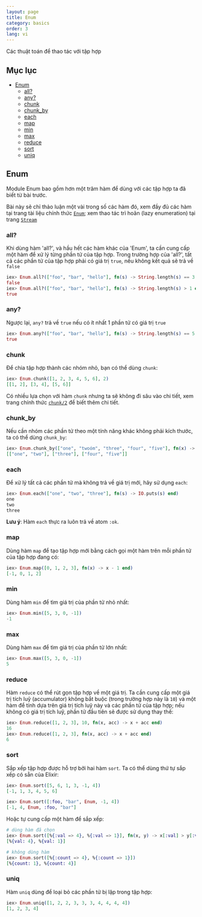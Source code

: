 ```yaml
---
layout: page
title: Enum
category: basics
order: 3
lang: vi
---
```


Các thuật toán để thao tác với tập hợp

## Mục lục

- [Enum](#enum)
  - [all?](#all)
  - [any?](#any)
  - [chunk](#chunk)
  - [chunk_by](#chunk_by)
  - [each](#each)
  - [map](#map)
  - [min](#min)
  - [max](#max)
  - [reduce](#reduce)
  - [sort](#sort)
  - [uniq](#uniq)

## Enum

Module Enum bao gồm hơn một trăm hàm để dùng với các tập hợp ta đã biết từ bài trước.

Bài này sẽ chỉ thảo luận một vài trong số các hàm đó, xem đầy đủ các hàm tại trang tài liệu chính thức [`Enum`](http://elixir-lang.org/docs/v1.0/elixir/Enum.html); xem thao tác trì hoãn (lazy enumeration) tại trang [`Stream`](http://elixir-lang.org/docs/v1.0/elixir/Stream.html)

### all?

Khi dùng hàm 'all?', và hầu hết các hàm khác của 'Enum', ta cần cung cấp một hàm để xử lý từng phần tử của tập hợp. Trong trường hợp của 'all?', tất cả các phần tử của tập hợp phải có giá trị `true`, nếu không kết quả sẽ trả về `false`

```elixir
iex> Enum.all?(["foo", "bar", "hello"], fn(s) -> String.length(s) == 3 end)
false
iex> Enum.all?(["foo", "bar", "hello"], fn(s) -> String.length(s) > 1 end)
true
```

### any?

Ngược lại, `any?` trả về `true` nếu có ít nhất 1 phần tử có giá trị `true`

```elixir
iex> Enum.any?(["foo", "bar", "hello"], fn(s) -> String.length(s) == 5 end)
true
```

### chunk

Để chia tập hợp thành các nhóm nhỏ, bạn có thể dùng `chunk`:

```elixir
iex> Enum.chunk([1, 2, 3, 4, 5, 6], 2)
[[1, 2], [3, 4], [5, 6]]
```

Có nhiều lựa chọn với hàm `chunk` nhưng ta sẽ không đi sâu vào chi tiết, xem trang chính thức [`chunk/2`](http://elixir-lang.org/docs/v1.0/elixir/Enum.html#chunk/2) để biết thêm chi tiết.

### chunk_by

Nếu cần nhóm các phần tử theo một tính năng khác không phải kích thước, ta có thể dùng `chunk_by`:

```elixir
iex> Enum.chunk_by(["one", "twoóm", "three", "four", "five"], fn(x) -> String.length(x) end)
[["one", "two"], ["three"], ["four", "five"]]
```

### each

Để xử lý tất cả các phần tử mà không trả về giá trị mới, hãy sử dụng `each`:

```elixir
iex> Enum.each(["one", "two", "three"], fn(s) -> IO.puts(s) end)
one
two
three
```

__Lưu ý__: Hàm `each` thực ra luôn trả về atom `:ok`.

### map

Dùng hàm `map` để tạo tập hợp mới bằng cách gọi một hàm trên mỗi phần tử của tập hợp đang có:

```elixir
iex> Enum.map([0, 1, 2, 3], fn(x) -> x - 1 end)
[-1, 0, 1, 2]
```

### min

Dùng hàm `min` để tìm giá trị của phần tử nhỏ nhất:

```elixir
iex> Enum.min([5, 3, 0, -1])
-1
```

### max

Dùng hàm `max` để tìm giá trị của phần tử lớn nhất:

```elixir
iex> Enum.max([5, 3, 0, -1])
5
```

### reduce

Hàm `reduce` có thể rút gọn tập hợp về một giá trị. Ta cần cung cấp một giá trị tích luỹ (accumulator) không bắt buộc (trong trường hợp này là `10`) và một hàm để tính dựa trên giá trị tích luỹ này và các phần tử của tập hợp; nếu không có giá trị tích luỹ, phần tử đầu tiên sẽ được sử dụng thay thế:

```elixir
iex> Enum.reduce([1, 2, 3], 10, fn(x, acc) -> x + acc end)
16
iex> Enum.reduce([1, 2, 3], fn(x, acc) -> x + acc end)
6
```

### sort

Sắp xếp tập hợp được hỗ trợ bởi hai hàm `sort`. Ta có thể dùng thứ tự sắp xếp có sẵn của Elixir:

```elixir
iex> Enum.sort([5, 6, 1, 3, -1, 4])
[-1, 1, 3, 4, 5, 6]

iex> Enum.sort([:foo, "bar", Enum, -1, 4])
[-1, 4, Enum, :foo, "bar"]
```

Hoặc tự cung cấp một hàm để sắp xếp:

```elixir
# dùng hàm đã chọn
iex> Enum.sort([%{:val => 4}, %{:val => 1}], fn(x, y) -> x[:val] > y[:val] end)
[%{val: 4}, %{val: 1}]

# không dùng hàm
iex> Enum.sort([%{:count => 4}, %{:count => 1}])
[%{count: 1}, %{count: 4}]
```

### uniq

Hàm `uniq` dùng để loại bỏ các phần tử bị lặp trong tập hợp:

```elixir
iex> Enum.uniq([1, 2, 2, 3, 3, 3, 4, 4, 4, 4])
[1, 2, 3, 4]
```
